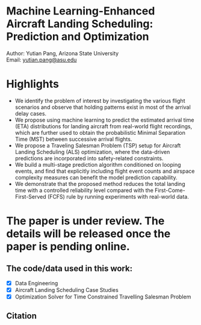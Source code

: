 # Machine Learning-Enhanced Aircraft Landing Scheduling: Prediction and Optimization
Author: Yutian Pang, Arizona State University <br>
Email: yutian.pang@asu.edu

# Highlights
- We identify the problem of interest by investigating the various flight scenarios and observe that holding patterns exist in most of the arrival delay cases.
- We propose using machine learning to predict the estimated arrival time (ETA) distributions for landing aircraft from real-world flight recordings, which are further used to obtain the probabilistic Minimal Separation Time (MST) between successive arrival flights.
- We propose a Traveling Salesman Problem (TSP) setup for Aircraft Landing Scheduling (ALS) optimization, where the data-driven predictions are incorporated into safety-related constraints.
- We build a multi-stage prediction algorithm conditioned on looping events, and find that explicitly including flight event counts and airspace complexity measures can benefit the model prediction capability. 
- We demonstrate that the proposed method reduces the total landing time with a controlled reliability level compared with the First-Come-First-Served (FCFS) rule by running experiments with real-world data.

# The paper is under review. The details will be released once the paper is pending online.

## The code/data used in this work:
- [x] Data Engineering
- [x] Aircraft Landing Scheduling Case Studies
- [x] Optimization Solver for Time Constrained Travelling Salesman Problem
 
## Citation
